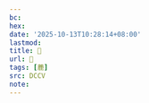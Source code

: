 ```yaml
---
bc:
hex:
date: '2025-10-13T10:28:14+08:00'
lastmod:
title: 􃺲
url: 􃺲
tags: [蔍]
src: DCCV
note:
---
```

